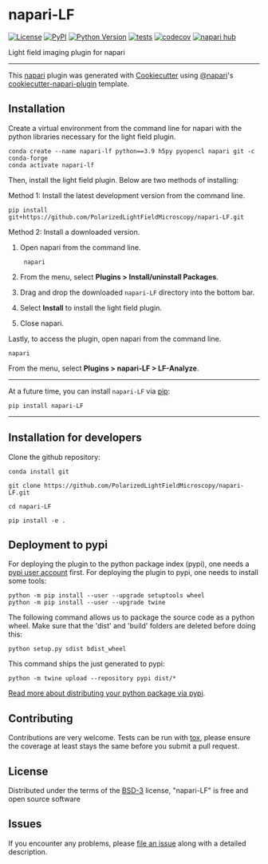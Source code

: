 # napari-LF

[![License](https://img.shields.io/pypi/l/napari-LF.svg?color=green)](https://github.com/PolarizedLightFieldMicroscopy/napari-LF/raw/main/LICENSE)
[![PyPI](https://img.shields.io/pypi/v/napari-LF.svg?color=green)](https://pypi.org/project/napari-LF)
[![Python Version](https://img.shields.io/pypi/pyversions/napari-LF.svg?color=green)](https://python.org)
[![tests](https://github.com/PolarizedLightFieldMicroscopy/napari-LF/workflows/tests/badge.svg)](https://github.com/PolarizedLightFieldMicroscopy/napari-LF/actions)
[![codecov](https://codecov.io/gh/PolarizedLightFieldMicroscopy/napari-LF/branch/main/graph/badge.svg)](https://codecov.io/gh/PolarizedLightFieldMicroscopy/napari-LF)
[![napari hub](https://img.shields.io/endpoint?url=https://api.napari-hub.org/shields/napari-LF)](https://napari-hub.org/plugins/napari-LF)

Light field imaging plugin for napari

----------------------------------

This [napari] plugin was generated with [Cookiecutter] using [@napari]'s [cookiecutter-napari-plugin] template.

<!--
Don't miss the full getting started guide to set up your new package:
https://github.com/napari/cookiecutter-napari-plugin#getting-started

and review the napari docs for plugin developers:
https://napari.org/plugins/stable/index.html
-->

## Installation

Create a virtual environment from the command line for napari with the python libraries necessary for the light field plugin.

    conda create --name napari-lf python==3.9 h5py pyopencl napari git -c conda-forge
    conda activate napari-lf

Then, install the light field plugin. Below are two methods of installing:

Method 1: Install the latest development version from the command line.

    pip install git+https://github.com/PolarizedLightFieldMicroscopy/napari-LF.git

Method 2: Install a downloaded version.

1. Open napari from the command line.

        napari

2. From the menu, select **Plugins > Install/uninstall Packages**.

3. Drag and drop the downloaded `napari-LF` directory into the bottom bar.

4. Select **Install** to install the light field plugin.

5. Close napari.

Lastly, to access the plugin, open napari from the command line.

    napari

From the menu, select **Plugins > napari-LF > LF-Analyze**.

------
At a future time, you can install `napari-LF` via [pip]:

    pip install napari-LF
------

## Installation for developers

Clone the github repository:

```
conda install git

git clone https://github.com/PolarizedLightFieldMicroscopy/napari-LF.git

cd napari-LF

pip install -e .
```

## Deployment to pypi

For deploying the plugin to the python package index (pypi), one needs a [pypi user account](https://pypi.org/account/register/) 
first. For deploying the plugin to pypi, one needs to install some tools:

```
python -m pip install --user --upgrade setuptools wheel
python -m pip install --user --upgrade twine
```

The following command allows us to package the source code as a python wheel. 
Make sure that the 'dist' and 'build' folders are deleted before doing this:

```
python setup.py sdist bdist_wheel
```

This command ships the just generated to pypi:

```
python -m twine upload --repository pypi dist/*
```

[Read more about distributing your python package via pypi](https://realpython.com/pypi-publish-python-package/#publishing-to-pypi).


## Contributing

Contributions are very welcome. Tests can be run with [tox], please ensure
the coverage at least stays the same before you submit a pull request.

## License

Distributed under the terms of the [BSD-3] license,
"napari-LF" is free and open source software

## Issues

If you encounter any problems, please [file an issue] along with a detailed description.

[napari]: https://github.com/napari/napari
[Cookiecutter]: https://github.com/audreyr/cookiecutter
[@napari]: https://github.com/napari
[MIT]: http://opensource.org/licenses/MIT
[BSD-3]: http://opensource.org/licenses/BSD-3-Clause
[GNU GPL v3.0]: http://www.gnu.org/licenses/gpl-3.0.txt
[GNU LGPL v3.0]: http://www.gnu.org/licenses/lgpl-3.0.txt
[Apache Software License 2.0]: http://www.apache.org/licenses/LICENSE-2.0
[Mozilla Public License 2.0]: https://www.mozilla.org/media/MPL/2.0/index.txt
[cookiecutter-napari-plugin]: https://github.com/napari/cookiecutter-napari-plugin

[file an issue]: https://github.com/PolarizedLightFieldMicroscopy/napari-LF/issues

[napari]: https://github.com/napari/napari
[tox]: https://tox.readthedocs.io/en/latest/
[pip]: https://pypi.org/project/pip/
[PyPI]: https://pypi.org/
